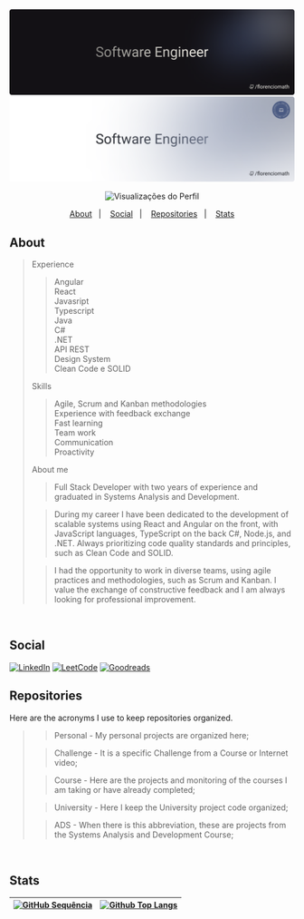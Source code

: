 <img src="readmeFiles/github-dark-mode.png?raw=true#gh-dark-mode-only">
<img src="readmeFiles/github-light-mode.png?raw=true#gh-light-mode-only">
<br />

<!-- Profile -->
<div align="center" display="flex">

![Visualizações do Perfil](https://komarev.com/ghpvc/?username=florencioMath&style=for-the-badge&color=7AA3C2)
</div>


<!-- Navbar -->
<p align="center">
  <a href="#about">About</a>&nbsp;&nbsp;&nbsp;|&nbsp;&nbsp;&nbsp;
  <a href="#social">Social</a>&nbsp;&nbsp;&nbsp;|&nbsp;&nbsp;&nbsp;
  <a href="#repositories">Repositories</a>&nbsp;&nbsp;&nbsp;|&nbsp;&nbsp;&nbsp;
  <a href="#stats">Stats</a>
</p>

<!-- About -->
## About

>Experience
>
>>Angular <br/>
>>React <br/>
>>Javasript <br/>
>>Typescript <br/>
>>Java <br/>
>>C# <br/>
>>.NET <br/>
>>API REST <br/>
>>Design System <br/>
>>Clean Code e SOLID <br/>
>
>Skills
>>Agile, Scrum and Kanban methodologies <br/>
>>Experience with feedback exchange <br/>
>>Fast learning <br/>
>>Team work <br/>
>>Communication <br/>
>>Proactivity <br/>
>
>About me
>
>>Full Stack Developer with two years of experience and graduated in Systems Analysis and Development.
>
>>During my career I have been dedicated to the development of scalable systems using React and Angular 
on the front, with JavaScript languages, TypeScript on the back C#, Node.js, and .NET. Always 
prioritizing code quality standards and principles, such as Clean Code and SOLID.
>
>>I had the opportunity to work in diverse teams, using agile practices and methodologies, such as Scrum 
and Kanban. I value the exchange of constructive feedback and I am always looking for professional 
improvement.
>
<br />

<!-- Social -->
## Social

[![LinkedIn](https://img.shields.io/badge/LinkedIn-0077B5?style=for-the-badge&logo=linkedin&logoColor=white)](https://www.linkedin.com/in/florenciomath/)
[![LeetCode](https://img.shields.io/badge/-LeetCode-FFA116?style=for-the-badge&logo=LeetCode&logoColor=black)](https://leetcode.com/florencioMath/)
[![Goodreads](https://img.shields.io/badge/Goodreads-372213?style=for-the-badge&logo=goodreads&logoColor=white)](https://www.goodreads.com/florenciomath)
<br />

<!-- Repositories -->
 ## Repositories
<p>Here are the acronyms I use to keep repositories organized.</p>

>> Personal - My personal projects are organized here;
>
>> Challenge - It is a specific Challenge from a Course or Internet video;
>
>> Course - Here are the projects and monitoring of the courses I am taking or have already completed;
>
>> University - Here I keep the University project code organized;
>
>> ADS - When there is this abbreviation, these are projects from the Systems Analysis and Development Course;
<br />

<!-- Stats  -->
 ## Stats

<div align="center" display="flex">

| [![GitHub Sequência](https://streak-stats.demolab.com?user=florenciomath&theme=transparent&hide_border=true&locale=pt_BR)](https://git.io/streak-stats) | [![Github Top Langs](https://github-readme-stats.vercel.app/api/top-langs/?username=florenciomath&layout=compact&theme=transparent&hide_border=True&line_height=20&PAT_1)](https://github.com/anuraghazra/github-readme-stats)  |
| ----------- | ----------- |

</div>
